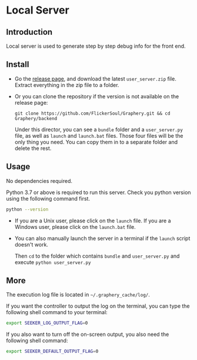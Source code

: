 # Local Server

## Introduction 

Local server is used to generate step by step debug info for the front end. 

## Install 
 -  Go the [release page](https://github.com/FlickerSoul/Graphery/releases), and download the latest `user_server.zip` file. Extract everything in the zip file to a folder. 
    
 -  Or you can clone the repository if the version is not available on the release page: 
    
    ```
    git clone https://github.com/FlickerSoul/Graphery.git && cd Graphery/backend
    ```

    Under this director, you can see a `bundle` folder and a `user_server.py` file, as well as `launch` and `launch.bat` files. Those four files will be the only thing you need. You can copy them in to a separate folder and delete the rest. 

## Usage 

No dependencies required. 

Python 3.7 or above is required to run this server. Check you python version using the following command first. 

```bash 
python --version
```


-   If you are a Unix user, please click on the `launch` file. If you are a Windows user, please click on the `launch.bat` file. 

-   You can also manually launch the server in a terminal if the `launch` script doesn't work. 

    Then `cd` to the folder which contains `bundle` and `user_server.py` and execute `python user_server.py`

## More

The execution log file is located in `~/.graphery_cache/log/`. 

If you want the controller to output the log on the terminal, you can type the following shell command to your terminal: 
```bash
export SEEKER_LOG_OUTPUT_FLAG=0
```

If you also want to turn off the on-screen output, you also need the following shell command: 
```bash
export SEEKER_DEFAULT_OUTPUT_FLAG=0
```

